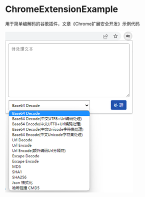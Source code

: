# ChromeExtensionExample
用于简单编解码的谷歌插件，文章《Chrome扩展安全开发》示例代码

![image-20221027162645417](README.assets/image-20221027162645417.png)

